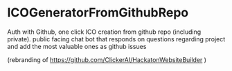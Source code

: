 # ICOGeneratorFromGithubRepo
Auth with Github, one click ICO creation from github repo (including private). public facing chat bot that responds on questions regarding project and add the most valuable ones as github issues


(rebranding of https://github.com/ClickerAI/HackatonWebsiteBuilder )

